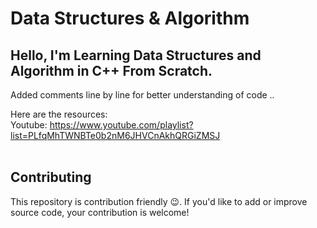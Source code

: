 # Data Structures & Algorithm

## Hello, I'm Learning Data Structures and Algorithm in C++ From Scratch.
Added comments line by line for better understanding of code ..

Here are the resources: <br>
Youtube: https://www.youtube.com/playlist?list=PLfqMhTWNBTe0b2nM6JHVCnAkhQRGiZMSJ <br>
<br>

## Contributing
This repository is contribution friendly 😉. If you'd like to add or improve source code, your contribution is welcome!
